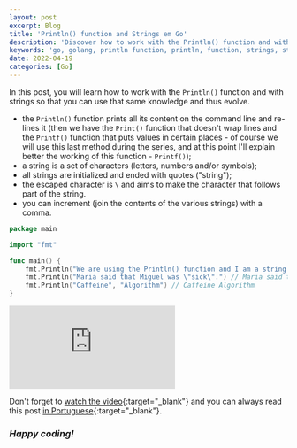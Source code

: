 ```yaml
---
layout: post
excerpt: Blog
title: 'Println() function and Strings em Go'
description: 'Discover how to work with the Println() function and with strings in the Go programming language. Get answers to your questions with the theory and examples presented.'
keywords: 'go, golang, println function, println, function, strings, string, post'
date: 2022-04-19
categories: [Go]
---
```


In this post, you will learn how to work with the `Println()` function and with strings so that you can use that same knowledge and thus evolve.

- the `Println()` function prints all its content on the command line and re-lines it (then we have the `Print()` function that doesn't wrap lines and the `Printf()` function that puts values in certain places - of course we will use this last method during the series, and at this point I'll explain better the working of this function - `Printf()`);
- a string is a set of characters (letters, numbers and/or symbols);
- all strings are initialized and ended with quotes ("string");
- the escaped character is `\` and aims to make the character that follows part of the string.
- you can increment (join the contents of the various strings) with a comma.

```go
package main

import "fmt"

func main() {
	fmt.Println("We are using the Println() function and I am a string.")
	fmt.Println("Maria said that Miguel was \"sick\".") // Maria said that Miguel was "sick".
	fmt.Println("Caffeine", "Algorithm") // Caffeine Algorithm
}
```

<div class="video-container">
  <iframe src="https://www.youtube.com/embed/cCq9DRRNX5A" frameborder="0" allowfullscreen></iframe>
</div>

Don't forget to [watch the video](https://youtu.be/cCq9DRRNX5A){:target="\_blank"} and you can always read this post [in Portuguese](https://caffeinealgorithm.com/blog/20220419/funcao-print-e-strings-em-go/){:target="\_blank"}.

### _Happy coding!_
